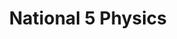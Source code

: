 ---
layout: content
title: National 5 Physics
subject: Physics
level: National 5
permalink: /physics/national5
hero: National 5 Physics Resources
subtext: Materials for the study of N5 SQA Physics courses.
tables:
  - title: SQA Past Papers - N5
    id: sqapastpapersn5
    cols:
      - heading: Year
      - heading: Past Paper
      - heading: SQA Marking Scheme
  - title: SQA Past Papers - Int 2
    id: sqapastpapersint2
    cols:
      - heading: Year
      - heading: Past Paper
      - heading: SQA Marking Scheme
  - title: SQA Past Papers - Standard Grade (Credit)
    id: sqapastpapersstandardgradecredit
    cols:
      - heading: Year
      - heading: Past Paper
      - heading: SQA Marking Scheme
  - title: SQA Past Papers - Standard Grade (General)
    id: sqapastpapersstandardgradegeneral
    cols:
      - heading: Year
      - heading: Past Paper
      - heading: SQA Marking Scheme
---